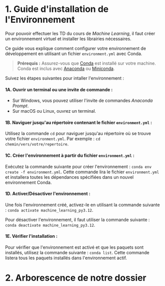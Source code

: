 # **1. Guide d'installation de l'Environnement**

Pour pouvoir effectuer les TD du cours de *Machine Learning*, il faut créer un environnement virtuel et installer les librairies nécessaires.

Ce guide vous explique comment configurer votre environnement de développement en utilisant un fichier `environment.yml` avec Conda.

>**Prérequis :** Assurez-vous que [Conda](https://docs.conda.io/en/latest/) est installé sur votre machine. Conda est inclus avec [Anaconda](https://www.anaconda.com/products/distribution) ou [Miniconda](https://docs.conda.io/en/latest/miniconda.html).

Suivez les étapes suivantes pour intaller l'environnement : 

#### 1A. Ouvrir un terminal ou une invite de commande :

- Sur Windows, vous pouvez utiliser l'invite de commandes _Anaconda Prompt_.
- Sur macOS ou Linux, ouvrez un terminal.

#### 1B. Naviguer jusqu'au répertoire contenant le fichier ``environment.yml`` :

Utilisez la commande `cd` pour naviguer jusqu'au répertoire où se trouve votre fichier `environment.yml`. Par exemple : ```cd chemin/vers/votre/repertoire```.

#### 1C. Créer l'environnement à partir du fichier `environment.yml` :
Exécutez la commande suivante pour créer l'environnement : 
```conda env create -f environment.yml```.
Cette commande lira le fichier `environment.yml` et installera toutes les dépendances spécifiées dans un nouvel environnement Conda.

#### 1D. Activer/Désactiver l'environnement :
Une fois l'environnement créé, activez-le en utilisant la commande suivante : 
```conda activate machine_learning_py3.12```. 

Pour désactiver l'environnement, il faut utiliser la commande suivante : 
```conda deactivate machine_learning_py3.12```. 

#### 1E. Vérifier l'installation :
Pour vérifier que l'environnement est activé et que les paquets sont installés, utilisez la commande suivante : ```conda list```. Cette commande listera tous les paquets installés dans l'environnement actif.

# **2. Arborescence de notre dossier**

